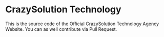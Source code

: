 # CrazySolution Technology

This is the source code of the Official CrazySolution Technology Agency Website. You can as well contribute via Pull Request.

### 
